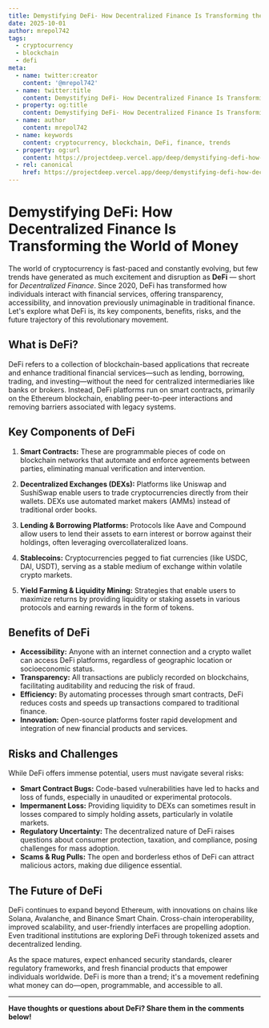 ```yaml
---
title: Demystifying DeFi- How Decentralized Finance Is Transforming the World of Money
date: 2025-10-01
author: mrepol742
tags:
  - cryptocurrency
  - blockchain
  - defi
meta:
  - name: twitter:creator
    content: '@mrepol742'
  - name: twitter:title
    content: Demystifying DeFi- How Decentralized Finance Is Transforming the World of Money
  - property: og:title
    content: Demystifying DeFi- How Decentralized Finance Is Transforming the World of Money
  - name: author
    content: mrepol742
  - name: keywords
    content: cryptocurrency, blockchain, DeFi, finance, trends
  - property: og:url
    content: https://projectdeep.vercel.app/deep/demystifying-defi-how-decentralized-finance-is-transforming-the-world-of-money/
  - rel: canonical
    href: https://projectdeep.vercel.app/deep/demystifying-defi-how-decentralized-finance-is-transforming-the-world-of-money/
---
```


# Demystifying DeFi: How Decentralized Finance Is Transforming the World of Money

The world of cryptocurrency is fast-paced and constantly evolving, but few trends have generated as much excitement and disruption as **DeFi** — short for *Decentralized Finance*. Since 2020, DeFi has transformed how individuals interact with financial services, offering transparency, accessibility, and innovation previously unimaginable in traditional finance. Let's explore what DeFi is, its key components, benefits, risks, and the future trajectory of this revolutionary movement.

## What is DeFi?

DeFi refers to a collection of blockchain-based applications that recreate and enhance traditional financial services—such as lending, borrowing, trading, and investing—without the need for centralized intermediaries like banks or brokers. Instead, DeFi platforms run on smart contracts, primarily on the Ethereum blockchain, enabling peer-to-peer interactions and removing barriers associated with legacy systems.

## Key Components of DeFi

1. **Smart Contracts:** These are programmable pieces of code on blockchain networks that automate and enforce agreements between parties, eliminating manual verification and intervention.

2. **Decentralized Exchanges (DEXs):** Platforms like Uniswap and SushiSwap enable users to trade cryptocurrencies directly from their wallets. DEXs use automated market makers (AMMs) instead of traditional order books.

3. **Lending & Borrowing Platforms:** Protocols like Aave and Compound allow users to lend their assets to earn interest or borrow against their holdings, often leveraging overcollateralized loans.

4. **Stablecoins:** Cryptocurrencies pegged to fiat currencies (like USDC, DAI, USDT), serving as a stable medium of exchange within volatile crypto markets.

5. **Yield Farming & Liquidity Mining:** Strategies that enable users to maximize returns by providing liquidity or staking assets in various protocols and earning rewards in the form of tokens.

## Benefits of DeFi

- **Accessibility:** Anyone with an internet connection and a crypto wallet can access DeFi platforms, regardless of geographic location or socioeconomic status.
- **Transparency:** All transactions are publicly recorded on blockchains, facilitating auditability and reducing the risk of fraud.
- **Efficiency:** By automating processes through smart contracts, DeFi reduces costs and speeds up transactions compared to traditional finance.
- **Innovation:** Open-source platforms foster rapid development and integration of new financial products and services.

## Risks and Challenges

While DeFi offers immense potential, users must navigate several risks:

- **Smart Contract Bugs:** Code-based vulnerabilities have led to hacks and loss of funds, especially in unaudited or experimental protocols.
- **Impermanent Loss:** Providing liquidity to DEXs can sometimes result in losses compared to simply holding assets, particularly in volatile markets.
- **Regulatory Uncertainty:** The decentralized nature of DeFi raises questions about consumer protection, taxation, and compliance, posing challenges for mass adoption.
- **Scams & Rug Pulls:** The open and borderless ethos of DeFi can attract malicious actors, making due diligence essential.

## The Future of DeFi

DeFi continues to expand beyond Ethereum, with innovations on chains like Solana, Avalanche, and Binance Smart Chain. Cross-chain interoperability, improved scalability, and user-friendly interfaces are propelling adoption. Even traditional institutions are exploring DeFi through tokenized assets and decentralized lending.

As the space matures, expect enhanced security standards, clearer regulatory frameworks, and fresh financial products that empower individuals worldwide. DeFi is more than a trend; it's a movement redefining what money can do—open, programmable, and accessible to all.

---

**Have thoughts or questions about DeFi? Share them in the comments below!**
